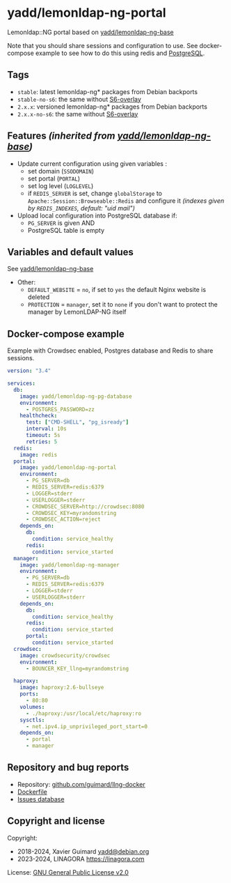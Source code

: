 # yadd/lemonldap-ng-portal

Lemonldap::NG portal based on [yadd/lemonldap-ng-base](https://github.com/guimard/llng-docker/blob/master/base/README.md#readme)

Note that you should share sessions and configuration to use. See
docker-compose example to see how to do this using redis and
[PostgreSQL](https://github.com/guimard/llng-docker/blob/master/pg/README.md#readme).

## Tags

* `stable`: latest lemonldap-ng\* packages from Debian backports
* `stable-no-s6`: the same without [S6-overlay](https://github.com/just-containers/s6-overlay)
* `2.x.x`: versioned lemonldap-ng\* packages from Debian backports
* `2.x.x-no-s6`: the same without [S6-overlay](https://github.com/just-containers/s6-overlay)

## Features _(inherited from [yadd/lemonldap-ng-base](https://github.com/guimard/llng-docker/blob/master/base/README.md#readme))_

* Update current configuration using given variables :
  * set domain (`SSODOMAIN`)
  * set portal (`PORTAL`)
  * set log level (`LOGLEVEL`)
  * if `REDIS_SERVER` is set, change `globalStorage` to `Apache::Session::Browseable::Redis` and configure it _(indexes given by `REDIS_INDEXES`, default: "uid mail")_
* Upload local configuration into PostgreSQL database if:
  * `PG_SERVER` is given AND
  * PostgreSQL table is empty

## Variables and default values

See [yadd/lemonldap-ng-base](https://github.com/guimard/llng-docker/blob/master/base/README.md#readme)

* Other:
  * `DEFAULT_WEBSITE` = `no`, if set to `yes` the default Nginx website is
    deleted
  * `PROTECTION` = `manager`, set it to `none` if you don't want to protect
    the manager by LemonLDAP-NG itself

## Docker-compose example

Example with Crowdsec enabled, Postgres database and Redis to share sessions.

```yaml
version: "3.4"

services:
  db:
    image: yadd/lemonldap-ng-pg-database
    environment:
      - POSTGRES_PASSWORD=zz
    healthcheck:
      test: ["CMD-SHELL", "pg_isready"]
      interval: 10s
      timeout: 5s
      retries: 5
  redis:
    image: redis
  portal:
    image: yadd/lemonldap-ng-portal
    environment:
      - PG_SERVER=db
      - REDIS_SERVER=redis:6379
      - LOGGER=stderr
      - USERLOGGER=stderr
      - CROWDSEC_SERVER=http://crowdsec:8080
      - CROWDSEC_KEY=myrandomstring
      - CROWDSEC_ACTION=reject
    depends_on:
      db:
        condition: service_healthy
      redis:
        condition: service_started
  manager:
    image: yadd/lemonldap-ng-manager
    environment:
      - PG_SERVER=db
      - REDIS_SERVER=redis:6379
      - LOGGER=stderr
      - USERLOGGER=stderr
    depends_on:
      db:
        condition: service_healthy
      redis:
        condition: service_started
      portal:
        condition: service_started
  crowdsec:
    image: crowdsecurity/crowdsec
    environment:
      - BOUNCER_KEY_llng=myrandomstring

  haproxy:
    image: haproxy:2.6-bullseye
    ports:
      - 80:80
    volumes:
      - ./haproxy:/usr/local/etc/haproxy:ro
    sysctls:
      - net.ipv4.ip_unprivileged_port_start=0
    depends_on:
      - portal
      - manager
```

## Repository and bug reports

* Repository: [github.com/guimard/llng-docker](https://github.com/guimard/llng-docker/tree/master/manager)
* [Dockerfile](https://github.com/guimard/llng-docker/blob/master/manager/Dockerfile)
* [Issues database](https://github.com/guimard/llng-docker/issues)

## Copyright and license

Copyright:
 * 2018-2024, Xavier Guimard <yadd@debian.org>
 * 2023-2024, LINAGORA <https://linagora.com>

License: [GNU General Public License v2.0](https://github.com/guimard/llng-docker/blob/master/LICENSE)

